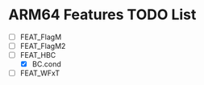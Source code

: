 # ARM64 Features TODO List

- [ ] FEAT_FlagM
- [ ] FEAT_FlagM2
- [ ] FEAT_HBC
    - [x] BC.cond
- [ ] FEAT_WFxT
